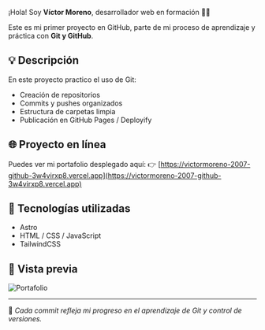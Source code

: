 

¡Hola! Soy **Víctor Moreno**, desarrollador web en formación 👨‍💻  

Este es mi primer proyecto en GitHub, parte de mi proceso de aprendizaje y práctica con **Git y GitHub**.

## 💡 Descripción
En este proyecto practico el uso de Git:
- Creación de repositorios
- Commits y pushes organizados
- Estructura de carpetas limpia
- Publicación en GitHub Pages / Deployify

## 🌐 Proyecto en línea
Puedes ver mi portafolio desplegado aquí:
👉 [https://victormoreno-2007-github-3w4virxp8.vercel.app](https://victormoreno-2007-github-3w4virxp8.vercel.app)

## 🧠 Tecnologías utilizadas
- Astro
- HTML / CSS / JavaScript
- TailwindCSS

## 📸 Vista previa
![Portafolio](https://victormoreno-2007.github.io/me.jpg)

---

📌 _Cada commit refleja mi progreso en el aprendizaje de Git y control de versiones._
